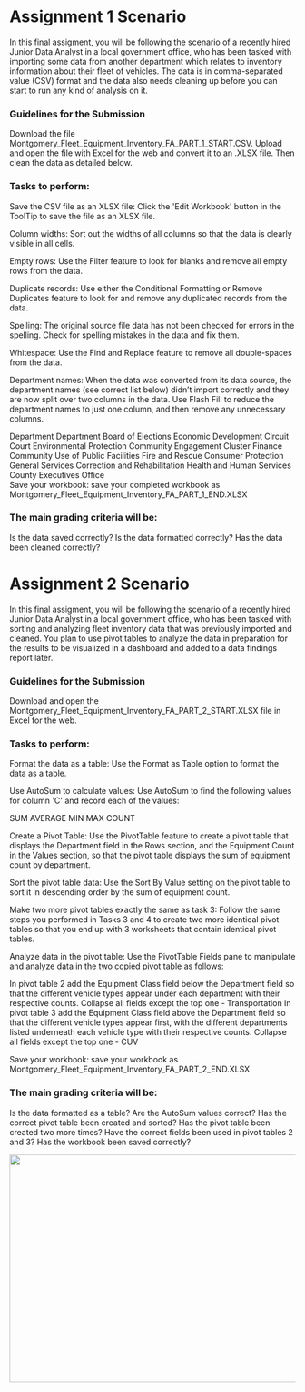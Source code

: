 <h1> Assignment 1 Scenario</h1>
<p> In this final assigment, you will be following the scenario of a recently hired Junior Data Analyst in a local government office, who has been tasked with
importing some data from another department which relates to inventory information about their fleet of vehicles. The data is in comma-separated value (CSV) format
and the data also needs cleaning up before you can start to run any kind of analysis on it.

<h3> Guidelines for the Submission </h3>
Download the file Montgomery_Fleet_Equipment_Inventory_FA_PART_1_START.CSV. Upload and open the file with Excel for the web and convert it to an .XLSX file. Then clean the data as detailed below.

<h3>Tasks to perform:</h3>

Save the CSV file as an XLSX file: Click the 'Edit Workbook' button in the ToolTip to save the file as an XLSX file.

Column widths: Sort out the widths of all columns so that the data is clearly visible in all cells.

Empty rows: Use the Filter feature to look for blanks and remove all empty rows from the data.

Duplicate records: Use either the Conditional Formatting or Remove Duplicates feature to look for and remove any duplicated records from the data.

Spelling: The original source file data has not been checked for errors in the spelling. Check for spelling mistakes in the data and fix them.

Whitespace: Use the Find and Replace feature to remove all double-spaces from the data.

Department names: When the data was converted from its data source, the department names (see correct list below) didn’t import correctly and they are now split over two columns in the data. Use Flash Fill to reduce the department names to just one column, and then remove any unnecessary columns.

Department	Department
Board of Elections	Economic Development
Circuit Court	Environmental Protection
Community Engagement Cluster	Finance
Community Use of Public Facilities	Fire and Rescue
Consumer Protection	General Services
Correction and Rehabilitation	Health and Human Services
County Executives Office	
Save your workbook: save your completed workbook as Montgomery_Fleet_Equipment_Inventory_FA_PART_1_END.XLSX

<h3>The main grading criteria will be:</h3>

Is the data saved correctly?
Is the data formatted correctly?
Has the data been cleaned correctly?
</p>
<h1> Assignment 2 Scenario</h1>
<p>In this final assigment, you will be following the scenario of a recently hired Junior Data Analyst in a local government office, who has been tasked with sorting and analyzing fleet inventory data that was previously imported and cleaned. You plan to use pivot tables to analyze the data in preparation for the results to be visualized in a dashboard and added to a data findings report later.

  <h3>Guidelines for the Submission</h3>
Download and open the Montgomery_Fleet_Equipment_Inventory_FA_PART_2_START.XLSX file in Excel for the web.

  <h3>Tasks to perform:</h3>

Format the data as a table: Use the Format as Table option to format the data as a table.

Use AutoSum to calculate values: Use AutoSum to find the following values for column 'C' and record each of the values:

SUM
AVERAGE
MIN
MAX
COUNT

Create a Pivot Table: Use the PivotTable feature to create a pivot table that displays the Department field in the Rows section, and the Equipment Count in the Values section, so that the pivot table displays the sum of equipment count by department.

Sort the pivot table data: Use the Sort By Value setting on the pivot table to sort it in descending order by the sum of equipment count.

Make two more pivot tables exactly the same as task 3: Follow the same steps you performed in Tasks 3 and 4 to create two more identical pivot tables so that you end up with 3 worksheets that contain identical pivot tables.

Analyze data in the pivot table: Use the PivotTable Fields pane to manipulate and analyze data in the two copied pivot table as follows:

In pivot table 2 add the Equipment Class field below the Department field so that the different vehicle types appear under each department with their respective counts.
Collapse all fields except the top one - Transportation
In pivot table 3 add the Equipment Class field above the Department field so that the different vehicle types appear first, with the different departments listed underneath each vehicle type with their respective counts.
Collapse all fields except the top one - CUV

Save your workbook: save your workbook as Montgomery_Fleet_Equipment_Inventory_FA_PART_2_END.XLSX

  <h3>The main grading criteria will be:</h3>

Is the data formatted as a table?
Are the AutoSum values correct?
Has the correct pivot table been created and sorted?
Has the pivot table been created two more times?
Have the correct fields been used in pivot tables 2 and 3?
Has the workbook been saved correctly?
  </p>
  <img src = "https://coursera-certificate-images.s3.amazonaws.com/NYWJV7YMGL4Y" width = 600 height = 400 align = "center">
